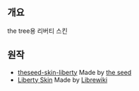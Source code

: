 ## 개요
the tree용 리버티 스킨

## 원작
- [theseed-skin-liberty](https://github.com/namu-theseed/theseed-skin-liberty) Made by [the seed](https://theseed.io)
- [Liberty Skin](https://gitlab.com/librewiki/Liberty-MW-Skin) Made by [Librewiki](https://librewiki.net)
